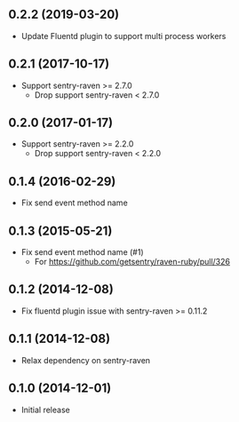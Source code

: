 ## 0.2.2 (2019-03-20)
- Update Fluentd plugin to support multi process workers

## 0.2.1 (2017-10-17)
- Support sentry-raven >= 2.7.0
  - Drop support sentry-raven < 2.7.0

## 0.2.0 (2017-01-17)
- Support sentry-raven >= 2.2.0
  - Drop support sentry-raven < 2.2.0

## 0.1.4 (2016-02-29)
- Fix send event method name

## 0.1.3 (2015-05-21)
- Fix send event method name (#1)
    - For https://github.com/getsentry/raven-ruby/pull/326

## 0.1.2 (2014-12-08)
- Fix fluentd plugin issue with sentry-raven >= 0.11.2

## 0.1.1 (2014-12-08)
- Relax dependency on sentry-raven

## 0.1.0 (2014-12-01)
- Initial release
